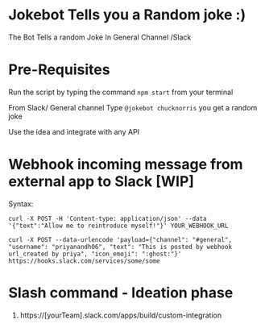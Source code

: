 # Jokebot Tells you a Random joke :) 
The Bot Tells a random Joke In General Channel /Slack

# Pre-Requisites

Run the script by typing the command `npm start` from your terminal

From Slack/ General channel
Type `@jokebot chucknorris` you get a random joke

Use the idea and integrate with any API

# Webhook incoming message from external app to Slack [WIP]
Syntax:

`curl -X POST -H 'Content-type: application/json' --data '{"text":"Allow me to reintroduce myself!"}' YOUR_WEBHOOK_URL
`

```
curl -X POST --data-urlencode 'payload={"channel": "#general", "username": "priyanandh06", "text": "This is posted by webhook url_created by priya", "icon_emoji": ":ghost:"}' https://hooks.slack.com/services/some/some
```

# Slash command - Ideation phase

1. https://[yourTeam].slack.com/apps/build/custom-integration
